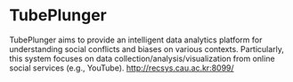 # TubePlunger
TubePlunger aims to provide an intelligent data analytics platform for understanding social conflicts and biases on various contexts. Particularly, this system focuses on data collection/analysis/visualization from online social services (e.g., YouTube).
http://recsys.cau.ac.kr:8099/
